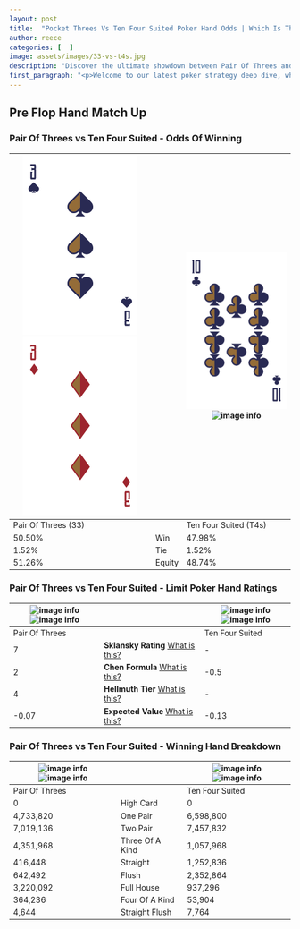 ```yaml
---
layout: post
title:  "Pocket Threes Vs Ten Four Suited Poker Hand Odds | Which Is The Better Hand In Poker? A Complete Guide"
author: reece
categories: [  ]
image: assets/images/33-vs-t4s.jpg
description: "Discover the ultimate showdown between Pair Of Threes and Ten Four Suited in poker! Uncover the odds, strategies, and scenarios where one hand triumphs over the other. Get ready to up your poker game with this thrilling analysis."
first_paragraph: "<p>Welcome to our latest poker strategy deep dive, where we're pitting two distinct hands against each other in a high-stakes showdown: Pair Of Threes vs Ten Four Suited.</p><p>In the dynamic world of poker, every decision counts, and knowing which hand holds the upper hand is key to your success at the table.</p><p>In this article, we'll dissect these two hands, explore the scenarios where one dominates the other, and equip you with the knowledge to make strategic choices that can tip the odds in your favor.</p><p>Get ready to unravel the intriguing dynamics of these poker hands and elevate your game to new heights.</p>"
---
```




[comment]: # (sp0)

## Pre Flop Hand Match Up

<div class="table hand-ratings" markdown="1"> 



### Pair Of Threes vs Ten Four Suited - Odds Of Winning


    
| ![image info](assets/images/hand1/3.png) ![image info](assets/images/hand1/3o.png) |  | ![image info](assets/images/hand2/t.png) ![image info](assets/images/hand2/4s.png) |
| -------- | -------- | -------- |
| Pair Of Threes (33) |  | Ten Four Suited (T4s) |
| 50.50% | Win | 47.98% |
| 1.52% | Tie | 1.52% |
| 51.26% | Equity | 48.74% |




[comment]: # (sp1)



### Pair Of Threes vs Ten Four Suited - Limit Poker Hand Ratings


    
| ![image info](https://www.riverpairs.com/assets/images/hand1/3.png) ![image info](https://www.riverpairs.com/assets/images/hand1/3o.png) |  | ![image info](https://www.riverpairs.com/assets/images/hand2/t.png) ![image info](https://www.riverpairs.com/assets/images/hand2/4s.png) |
| -------- | -------- | -------- |
| Pair Of Threes |  | Ten Four Suited |
| 7 | **Sklansky Rating** [What is this?](/sklansky-rating-explained) | - |
| 2 | **Chen Formula** [What is this?](/chen-formula-explained) | -0.5 |
| 4 | **Hellmuth Tier** [What is this?](/Hellmuth-tier-explained) | - |
| -0.07 | **Expected Value** [What is this?](/expected-value-explained) | -0.13 |




[comment]: # (sp2)



### Pair Of Threes vs Ten Four Suited - Winning Hand Breakdown


    
| ![image info](https://www.riverpairs.com/assets/images/hand1/3.png) ![image info](https://www.riverpairs.com/assets/images/hand1/3o.png) |  | ![image info](https://www.riverpairs.com/assets/images/hand2/t.png) ![image info](https://www.riverpairs.com/assets/images/hand2/4s.png) |
| -------- | -------- | -------- |
| Pair Of Threes |  | Ten Four Suited |
| 0 | High Card | 0 |
| 4,733,820 | One Pair | 6,598,800 |
| 7,019,136 | Two Pair | 7,457,832 |
| 4,351,968 | Three Of A Kind | 1,057,968 |
| 416,448 | Straight | 1,252,836 |
| 642,492 | Flush | 2,352,864 |
| 3,220,092 | Full House | 937,296 |
| 364,236 | Four Of A Kind | 53,904 |
| 4,644 | Straight Flush | 7,764 |




[comment]: # (sp3)



</div>

[comment]: # (sp4)



[comment]: # (sp5)

